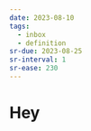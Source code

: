 ```yaml
---
date: 2023-08-10
tags:
  - inbox
  - definition
sr-due: 2023-08-25
sr-interval: 1
sr-ease: 230
---
```


# Hey


